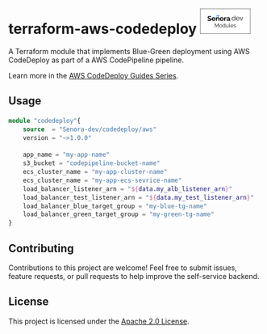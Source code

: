 # terraform-aws-codedeploy  [![Senora](https://github.com/Senora-dev/assets/blob/main/senora-logo.png?raw=true)](https://senora.dev)
A Terraform module that implements Blue-Green deployment using AWS CodeDeploy as part of a AWS CodePipeline pipeline.

Learn more in the [AWS CodeDeploy Guides Series](https://medium.com/@senora-dev).

## Usage
```terraform
module "codedeploy"{
    source  = "Senora-dev/codedeploy/aws"
    version = "~>1.0.0"

    app_name = "my-app-name"
    s3_bucket = "codepipeline-bucket-name"
    ecs_cluster_name = "my-app-cluster-name"
    ecs_cluster_name = "my-app-ecs-sevrice-name"
    load_balancer_listener_arn = "${data.my_alb_listener_arn}"
    load_balancer_test_listener_arn = "${data.my_test_listener_arn}"
    load_balancer_blue_target_group = "my-blue-tg-name"
    load_balancer_green_target_group = "my-green-tg-name"
}
```

## Contributing
Contributions to this project are welcome! Feel free to submit issues, feature requests, or pull requests to help improve the self-service backend.

## License
This project is licensed under the [Apache 2.0 License](LICENSE).